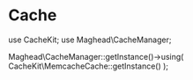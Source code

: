 Cache
========

use CacheKit;
use Maghead\CacheManager;

Maghead\CacheManager::getInstance()->using(
    CacheKit\MemcacheCache::getInstance()
);

